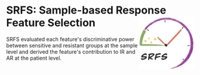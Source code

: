 # SRFS: Sample-based Response Feature Selection <img width="150" src="logo_SRFS.jpg" align="right">
    
SRFS evaluated each feature's discriminative power between sensitive and resistant groups at the sample level and derived the feature's contribution to IR and AR at the patient level.

